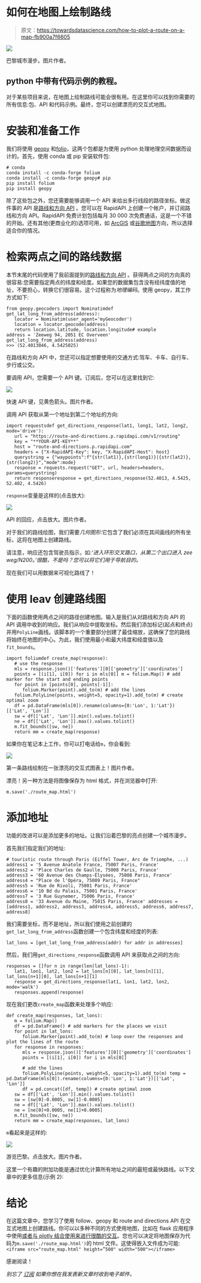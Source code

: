 # 如何在地图上绘制路线

> 原文：<https://towardsdatascience.com/how-to-plot-a-route-on-a-map-fb900a7f6605>

![](img/711c011e4260c17a9140d15f86d44b2e.png)

巴黎城市漫步。图片作者。

## **python 中带有代码示例的教程。**

对于某些项目来说，在地图上绘制路线可能会很有用。在这里你可以找到你需要的所有信息:包、API 和代码示例。最终，您可以创建漂亮的交互式地图。

# 安装和准备工作

我们将使用 [geopy](https://geopy.readthedocs.io/en/stable/#) 和[folio](https://python-visualization.github.io/folium/)，这两个包都是为使用 python 处理地理空间数据而设计的。首先，使用 conda 或 pip 安装软件包:

```
# conda
conda install -c conda-forge folium
conda install -c conda-forge geopy# pip
pip install folium
pip install geopy
```

除了这些包之外，您还需要能够调用一个 API 来给出多行线段的路径坐标。做这件事的 API 是[路线和方向 API](https://rapidapi.com/geoapify-gmbh-geoapify/api/route-and-directions/) 。您可以在 RapidAPI 上创建一个帐户，并订阅路线和方向 API。RapidAPI 免费计划包括每月 30 000 次免费通话，这是一个不错的开始。还有其他(更商业化的)选项可用，如 [ArcGIS](https://developers.arcgis.com/) 或[谷歌地图](https://developers.google.com/maps/documentation/directions)方向，所以选择适合你的情况。

# 检索两点之间的路线数据

本节末尾的代码使用了我前面提到的[路线和方向 API](https://rapidapi.com/geoapify-gmbh-geoapify/api/route-and-directions/) 。获得两点之间的方向真的很容易:您需要指定两点的纬度和经度。如果您的数据集包含没有经纬度值的地址，不要担心，转换它们很容易。这个过程称为*地理编码*。使用 geopy，其工作方式如下:

```
from geopy.geocoders import Nominatimdef get_lat_long_from_address(address):
   locator = Nominatim(user_agent='myGeocoder')
   location = locator.geocode(address)
   return location.latitude, location.longitude# example
address = 'Zeeweg 94, 2051 EC Overveen'
get_lat_long_from_address(address)
>>> (52.4013046, 4.5425025)
```

在路线和方向 API 中，您还可以指定想要使用的交通方式:驾车、卡车、自行车、步行或公交。

要调用 API，您需要一个 API 键。订阅后，您可以在这里找到它:

![](img/161aa7ed80f51fa252e6cdadb7b83dc6.png)

快速 API 键，见黄色箭头。图片作者。

调用 API 获取从第一个地址到第二个地址的方向:

```
import requestsdef get_directions_response(lat1, long1, lat2, long2, mode='drive'):
   url = "https://route-and-directions.p.rapidapi.com/v1/routing"
   key = "**YOUR-API-KEY**"
   host = "route-and-directions.p.rapidapi.com"
   headers = {"X-RapidAPI-Key": key, "X-RapidAPI-Host": host}
   querystring = {"waypoints":f"{str(lat1)},{str(long1)}|{str(lat2)},{str(long2)}","mode":mode}
   response = requests.request("GET", url, headers=headers, params=querystring)
   return responseresponse = get_directions_response(52.4013, 4.5425, 52.402, 4.5426)
```

`response`变量是这样的(点击放大):

![](img/9ee20f76445ab2afca9cb0e8a4bbafc4.png)

API 的回应，点击放大。图片作者。

对于我们的路线绘图，我们需要*几何图形*:它包含了我们必须在其间画线的所有坐标，这将在地图上创建路线。

请注意，响应还包含驾驶员指示，如:*‘进入环形交叉路口，从第二个出口进入 zee weg/N200。’很酷，不是吗？您可以将它们用于导航目的。*

现在我们可以用数据来可视化路线了！

# 使用 leav 创建路线图

下面的函数使用两点之间的路径创建地图。输入是我们从对路线和方向 API 的 API 调用中收到的响应。我们从响应中提取坐标。然后我们添加标记(起点和终点)并用`PolyLine`画线。该脚本的一个重要部分创建了最佳缩放，这确保了您的路线将始终在地图的中心。为此，我们使用最小和最大纬度和经度值以及`fit_bounds`。

```
import foliumdef create_map(response):
   # use the response
   mls = response.json()['features'][0]['geometry']['coordinates']
   points = [(i[1], i[0]) for i in mls[0]] m = folium.Map() # add marker for the start and ending points
   for point in [points[0], points[-1]]:
      folium.Marker(point).add_to(m) # add the lines
   folium.PolyLine(points, weight=5, opacity=1).add_to(m) # create optimal zoom
   df = pd.DataFrame(mls[0]).rename(columns={0:'Lon', 1:'Lat'})[['Lat', 'Lon']]
   sw = df[['Lat', 'Lon']].min().values.tolist()
   ne = df[['Lat', 'Lon']].max().values.tolist()
   m.fit_bounds([sw, ne])
   return mm = create_map(response)
```

如果你在笔记本上工作，你可以打电话给`m`，你会看到:

![](img/a9d60d7339cf7cfbd8f29259509cc188.png)

第一条路线绘制在一张漂亮的交互式图表上！图片作者。

漂亮！另一种方法是将图像保存为 html 格式，并在浏览器中打开:

```
m.save('./route_map.html')
```

# 添加地址

功能的改进可以是添加更多的地址。让我们沿着巴黎的亮点创建一个城市漫步。

首先我们指定我们的地址:

```
# touristic route through Paris (Eiffel Tower, Arc de Triomphe, ...)
address1 = '5 Avenue Anatole France, 75007 Paris, France'
address2 = 'Place Charles de Gaulle, 75008 Paris, France'
address3 = '60 Avenue des Champs-Élysées, 75008 Paris, France'
address4 = "Place de l'Opéra, 75009 Paris, France"        
address5 = 'Rue de Rivoli, 75001 Paris, France'
address6 = '10 Bd du Palais, 75001 Paris, France'
address7 = '3 Rue Guynemer, 75006 Paris, France'
address8 = '33 Avenue du Maine, 75015 Paris, France' addresses = [address1, address2, address3, address4, address5, address6, address7, address8]
```

我们需要坐标，而不是地址，所以我们使用之前创建的`get_lat_long_from_address`函数创建一个包含纬度和经度的列表:

```
lat_lons = [get_lat_long_from_address(addr) for addr in addresses]
```

然后，我们用`get_directions_response`函数调用 API 来获取点之间的方向:

```
responses = []for n in range(len(lat_lons)-1):
   lat1, lon1, lat2, lon2 = lat_lons[n][0], lat_lons[n][1], lat_lons[n+1][0], lat_lons[n+1][1]
   response = get_directions_response(lat1, lon1, lat2, lon2, mode='walk')
   responses.append(response)
```

现在我们更改`create_map`函数来处理多个响应:

```
def create_map(responses, lat_lons):
   m = folium.Map()
   df = pd.DataFrame() # add markers for the places we visit
   for point in lat_lons:
      folium.Marker(point).add_to(m) # loop over the responses and plot the lines of the route
   for response in responses:
      mls = response.json()['features'][0]['geometry']['coordinates']
      points = [(i[1], i[0]) for i in mls[0]]

      # add the lines
      folium.PolyLine(points, weight=5, opacity=1).add_to(m) temp = pd.DataFrame(mls[0]).rename(columns={0:'Lon', 1:'Lat'})[['Lat', 'Lon']]
      df = pd.concat([df, temp]) # create optimal zoom
   sw = df[['Lat', 'Lon']].min().values.tolist()
   sw = [sw[0]-0.0005, sw[1]-0.0005]
   ne = df[['Lat', 'Lon']].max().values.tolist()
   ne = [ne[0]+0.0005, ne[1]+0.0005]
   m.fit_bounds([sw, ne])
   return mm = create_map(responses, lat_lons)
```

`m`看起来是这样的:

![](img/83541feaf9e6248f72bbc2b9f2703676.png)

游览巴黎。点击放大。图片作者。

这里一个有趣的附加功能是通过优化计算所有地址之间的最短或最快路线。以下文章中的更多信息(示例 2):

[](/how-to-handle-optimization-problems-daf97b3c248c)  

# 结论

在这篇文章中，您学习了使用 follow、geopy 和 route and directions API 在交互式地图上创建路线。你可以以多种不同的方式使用地图，比如在 flask 应用程序中使用[或者与 plotly 结合使用](http://python-visualization.github.io/folium/flask.html)[来进行很酷的交互](/how-to-embed-interactive-plotly-visualizations-in-folium-map-pop-ups-c69c818a8cd9)。您也可以决定将地图保存为代码为`m.save('./route_map.html')`的 html 文件。这使得嵌入文件成为可能:`<iframe src="route_map.html" height=”500" width="500"></iframe>`

感谢阅读！

*别忘了* [*订阅*](https://hennie-de-harder.medium.com/subscribe) *如果你想在我发表新文章时收到电子邮件。*